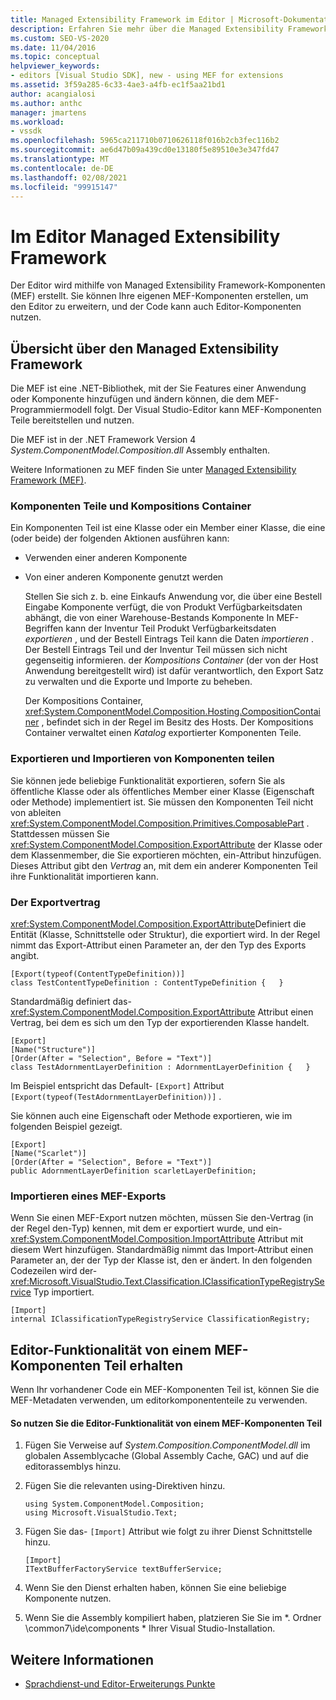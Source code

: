 ```yaml
---
title: Managed Extensibility Framework im Editor | Microsoft-Dokumentation
description: Erfahren Sie mehr über die Managed Extensibility Framework, mit der Sie eigene Komponenten erstellen können, um den Editor im Visual Studio SDK zu erweitern.
ms.custom: SEO-VS-2020
ms.date: 11/04/2016
ms.topic: conceptual
helpviewer_keywords:
- editors [Visual Studio SDK], new - using MEF for extensions
ms.assetid: 3f59a285-6c33-4ae3-a4fb-ec1f5aa21bd1
author: acangialosi
ms.author: anthc
manager: jmartens
ms.workload:
- vssdk
ms.openlocfilehash: 5965ca211710b0710626118f016b2cb3fec116b2
ms.sourcegitcommit: ae6d47b09a439cd0e13180f5e89510e3e347fd47
ms.translationtype: MT
ms.contentlocale: de-DE
ms.lasthandoff: 02/08/2021
ms.locfileid: "99915147"
---
```

# <a name="managed-extensibility-framework-in-the-editor"></a>Im Editor Managed Extensibility Framework
Der Editor wird mithilfe von Managed Extensibility Framework-Komponenten (MEF) erstellt. Sie können Ihre eigenen MEF-Komponenten erstellen, um den Editor zu erweitern, und der Code kann auch Editor-Komponenten nutzen.

## <a name="overview-of-the-managed-extensibility-framework"></a>Übersicht über den Managed Extensibility Framework
 Die MEF ist eine .NET-Bibliothek, mit der Sie Features einer Anwendung oder Komponente hinzufügen und ändern können, die dem MEF-Programmiermodell folgt. Der Visual Studio-Editor kann MEF-Komponenten Teile bereitstellen und nutzen.

 Die MEF ist in der .NET Framework Version 4 *System.ComponentModel.Composition.dll* Assembly enthalten.

 Weitere Informationen zu MEF finden Sie unter [Managed Extensibility Framework (MEF)](/dotnet/framework/mef/index).

### <a name="component-parts-and-composition-containers"></a>Komponenten Teile und Kompositions Container
 Ein Komponenten Teil ist eine Klasse oder ein Member einer Klasse, die eine (oder beide) der folgenden Aktionen ausführen kann:

- Verwenden einer anderen Komponente

- Von einer anderen Komponente genutzt werden

  Stellen Sie sich z. b. eine Einkaufs Anwendung vor, die über eine Bestell Eingabe Komponente verfügt, die von Produkt Verfügbarkeitsdaten abhängt, die von einer Warehouse-Bestands Komponente In MEF-Begriffen kann der Inventur Teil Produkt Verfügbarkeitsdaten *exportieren* , und der Bestell Eintrags Teil kann die Daten *importieren* . Der Bestell Eintrags Teil und der Inventur Teil müssen sich nicht gegenseitig informieren. der *Kompositions Container* (der von der Host Anwendung bereitgestellt wird) ist dafür verantwortlich, den Export Satz zu verwalten und die Exporte und Importe zu beheben.

  Der Kompositions Container, <xref:System.ComponentModel.Composition.Hosting.CompositionContainer> , befindet sich in der Regel im Besitz des Hosts. Der Kompositions Container verwaltet einen *Katalog* exportierter Komponenten Teile.

### <a name="export-and-import-component-parts"></a>Exportieren und Importieren von Komponenten teilen
 Sie können jede beliebige Funktionalität exportieren, sofern Sie als öffentliche Klasse oder als öffentliches Member einer Klasse (Eigenschaft oder Methode) implementiert ist. Sie müssen den Komponenten Teil nicht von ableiten <xref:System.ComponentModel.Composition.Primitives.ComposablePart> . Stattdessen müssen Sie <xref:System.ComponentModel.Composition.ExportAttribute> der Klasse oder dem Klassenmember, die Sie exportieren möchten, ein-Attribut hinzufügen. Dieses Attribut gibt den *Vertrag* an, mit dem ein anderer Komponenten Teil ihre Funktionalität importieren kann.

### <a name="the-export-contract"></a>Der Exportvertrag
 <xref:System.ComponentModel.Composition.ExportAttribute>Definiert die Entität (Klasse, Schnittstelle oder Struktur), die exportiert wird. In der Regel nimmt das Export-Attribut einen Parameter an, der den Typ des Exports angibt.

```
[Export(typeof(ContentTypeDefinition))]
class TestContentTypeDefinition : ContentTypeDefinition {   }
```

 Standardmäßig definiert das- <xref:System.ComponentModel.Composition.ExportAttribute> Attribut einen Vertrag, bei dem es sich um den Typ der exportierenden Klasse handelt.

```
[Export]
[Name("Structure")]
[Order(After = "Selection", Before = "Text")]
class TestAdornmentLayerDefinition : AdornmentLayerDefinition {   }
```

 Im Beispiel entspricht das Default- `[Export]` Attribut `[Export(typeof(TestAdornmentLayerDefinition))]` .

 Sie können auch eine Eigenschaft oder Methode exportieren, wie im folgenden Beispiel gezeigt.

```
[Export]
[Name("Scarlet")]
[Order(After = "Selection", Before = "Text")]
public AdornmentLayerDefinition scarletLayerDefinition;
```

### <a name="import-a-mef-export"></a>Importieren eines MEF-Exports
 Wenn Sie einen MEF-Export nutzen möchten, müssen Sie den-Vertrag (in der Regel den-Typ) kennen, mit dem er exportiert wurde, und ein- <xref:System.ComponentModel.Composition.ImportAttribute> Attribut mit diesem Wert hinzufügen. Standardmäßig nimmt das Import-Attribut einen Parameter an, der der Typ der Klasse ist, den er ändert. In den folgenden Codezeilen wird der- <xref:Microsoft.VisualStudio.Text.Classification.IClassificationTypeRegistryService> Typ importiert.

```
[Import]
internal IClassificationTypeRegistryService ClassificationRegistry;
```

## <a name="get-editor-functionality-from-a-mef-component-part"></a>Editor-Funktionalität von einem MEF-Komponenten Teil erhalten
 Wenn Ihr vorhandener Code ein MEF-Komponenten Teil ist, können Sie die MEF-Metadaten verwenden, um editorkomponententeile zu verwenden.

#### <a name="to-consume-editor-functionality-from-a-mef-component-part"></a>So nutzen Sie die Editor-Funktionalität von einem MEF-Komponenten Teil

1. Fügen Sie Verweise auf *System.Composition.ComponentModel.dll* im globalen Assemblycache (Global Assembly Cache, GAC) und auf die editorassemblys hinzu.

2. Fügen Sie die relevanten using-Direktiven hinzu.

    ```
    using System.ComponentModel.Composition;
    using Microsoft.VisualStudio.Text;
    ```

3. Fügen Sie das- `[Import]` Attribut wie folgt zu ihrer Dienst Schnittstelle hinzu.

    ```
    [Import]
    ITextBufferFactoryService textBufferService;
    ```

4. Wenn Sie den Dienst erhalten haben, können Sie eine beliebige Komponente nutzen.

5. Wenn Sie die Assembly kompiliert haben, platzieren Sie Sie im *. Ordner \common7\ide\components \* Ihrer Visual Studio-Installation.

## <a name="see-also"></a>Weitere Informationen
- [Sprachdienst-und Editor-Erweiterungs Punkte](../extensibility/language-service-and-editor-extension-points.md)
